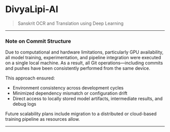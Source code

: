 # DivyaLipi-AI

> Sanskrit OCR and Translation using Deep Learning

---

### Note on Commit Structure

Due to computational and hardware limitations, particularly GPU availability, all model training, experimentation, and pipeline integration were executed on a single local machine. As a result, all Git operations—including commits and pushes have been consistently performed from the same device.

This approach ensured:
- Environment consistency across development cycles
- Minimized dependency mismatch or configuration drift
- Direct access to locally stored model artifacts, intermediate results, and debug logs

Future scalability plans include migration to a distributed or cloud-based training pipeline as resources allow.

---
